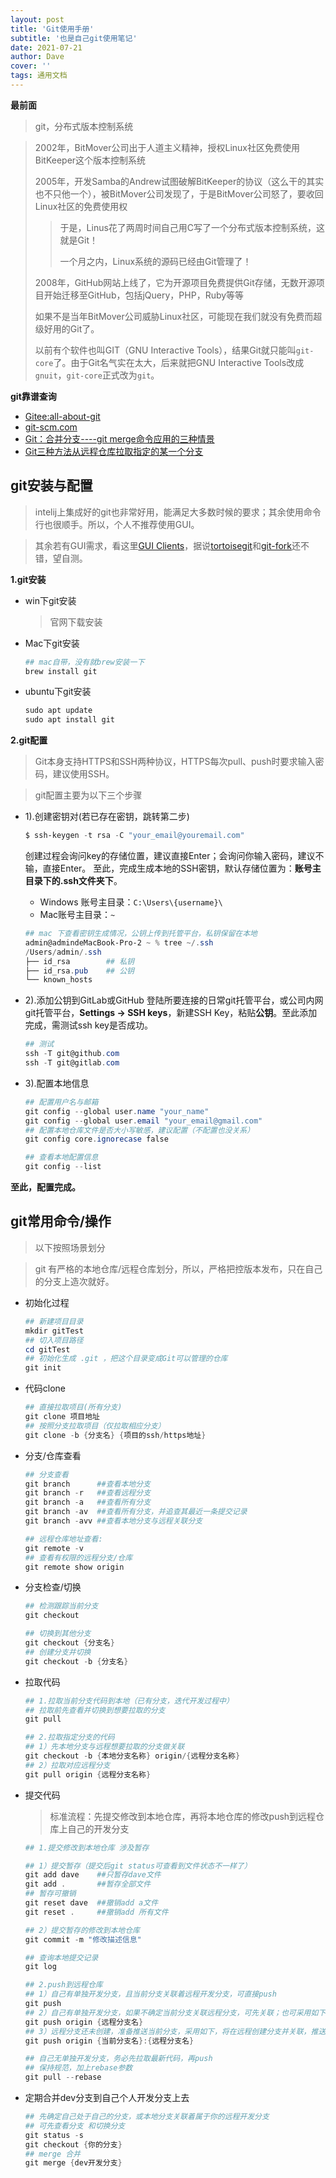 ```yaml
---
layout: post
title: 'Git使用手册'
subtitle: '也是自己git使用笔记'
date: 2021-07-21
author: Dave
cover: ''
tags: 通用文档
---
```




**最前面**

>git，分布式版本控制系统

>
> 2002年，BitMover公司出于人道主义精神，授权Linux社区免费使用BitKeeper这个版本控制系统
>
> 2005年，开发Samba的Andrew试图破解BitKeeper的协议（这么干的其实也不只他一个），被BitMover公司发现了，于是BitMover公司怒了，要收回Linux社区的免费使用权
>
> > 于是，Linus花了两周时间自己用C写了一个分布式版本控制系统，这就是Git！
> >
> > 一个月之内，Linux系统的源码已经由Git管理了！
>
> 2008年，GitHub网站上线了，它为开源项目免费提供Git存储，无数开源项目开始迁移至GitHub，包括jQuery，PHP，Ruby等等
>
> 如果不是当年BitMover公司威胁Linux社区，可能现在我们就没有免费而超级好用的Git了。
>
> 以前有个软件也叫GIT（GNU Interactive Tools），结果Git就只能叫`git-core`了。由于Git名气实在太大，后来就把GNU Interactive Tools改成`gnuit`，`git-core`正式改为`git`。

**git靠谱查询**

- [Gitee:all-about-git](https://gitee.com/all-about-git)
- [git-scm.com](https://git-scm.com/book/zh/v2)
- [Git：合并分支----git merge命令应用的三种情景](https://blog.csdn.net/qq_42780289/article/details/97945300)
- [Git三种方法从远程仓库拉取指定的某一个分支](https://blog.csdn.net/you18131371836/article/details/110404967)

## git安装与配置

>intelij上集成好的git也非常好用，能满足大多数时候的要求；其余使用命令行也很顺手。所以，个人不推荐使用GUI。

>其余若有GUI需求，看这里[GUI Clients](https://git-scm.com/download/gui/mac)，据说[tortoisegit](https://tortoisegit.org/)和[git-fork](https://git-fork.com/)还不错，望自测。

**1.git安装**

- win下git安装
  >官网下载安装
- Mac下git安装

  ```powershell
  ## mac自带，没有就brew安装一下
  brew install git
  ```

- ubuntu下git安装
  
  ```powershell
  sudo apt update
  sudo apt install git
  ```

**2.git配置**

>Git本身支持HTTPS和SSH两种协议，HTTPS每次pull、push时要求输入密码，建议使用SSH。

>git配置主要为以下三个步骤

- 1).创建密钥对(若已存在密钥，跳转第二步)
  
  ```powershell
  $ ssh-keygen -t rsa -C "your_email@youremail.com"
  ```
  创建过程会询问key的存储位置，建议直接Enter；会询问你输入密码，建议不输，直接Enter。
  至此，完成生成本地的SSH密钥，默认存储位置为：**账号主目录下的.ssh文件夹下**。
  - Windows 账号主目录：`C:\Users\{username}\`
  - Mac账号主目录：`~`

  ```powershell
  ## mac 下查看密钥生成情况，公钥上传到托管平台，私钥保留在本地
  admin@admindeMacBook-Pro-2 ~ % tree ~/.ssh
  /Users/admin/.ssh
  ├── id_rsa        ## 私钥
  ├── id_rsa.pub    ## 公钥
  └── known_hosts
  ```

- 2).添加公钥到GitLab或GitHub
  登陆所要连接的日常git托管平台，或公司内网git托管平台，**Settings -> SSH keys**，新建SSH Key，粘贴**公钥**。至此添加完成，需测试ssh key是否成功。

  ```powershell
  ## 测试
  ssh -T git@github.com
  ssh -T git@gitlab.com
  ```

- 3).配置本地信息

  ```powershell
  ## 配置用户名与邮箱
  git config --global user.name "your_name"  
  git config --global user.email "your_email@gmail.com"
  ## 配置本地仓库文件是否大小写敏感，建议配置（不配置也没关系）
  git config core.ignorecase false 

  ## 查看本地配置信息
  git config --list
  ```

**至此，配置完成。**

## git常用命令/操作

>以下按照场景划分

>git 有严格的本地仓库/远程仓库划分，所以，严格把控版本发布，只在自己的分支上造次就好。

- 初始化过程
  
  ```powershell
  ## 新建项目目录
  mkdir gitTest
  ## 切入项目路径
  cd gitTest
  ## 初始化生成 .git ，把这个目录变成Git可以管理的仓库
  git init
  ```

- 代码clone
  
  ```powershell
  ## 直接拉取项目(所有分支)
  git clone 项目地址
  ## 按照分支拉取项目（仅拉取相应分支）
  git clone -b {分支名} {项目的ssh/https地址}
  ```

- 分支/仓库查看
  
  ```powershell
  ## 分支查看
  git branch      ##查看本地分支
  git branch -r   ##查看远程分支
  git branch -a   ##查看所有分支
  git branch -av  ##查看所有分支，并追查其最近一条提交记录
  git branch -avv ##查看本地分支与远程关联分支

  ## 远程仓库地址查看:
  git remote -v
  ## 查看有权限的远程分支/仓库
  git remote show origin
  ```

- 分支检查/切换
  
  ```powershell
  ## 检测跟踪当前分支
  git checkout

  ## 切换到其他分支
  git checkout {分支名}
  ## 创建分支并切换
  git checkout -b {分支名}
  ```

- 拉取代码
  
  ```powershell
  ## 1.拉取当前分支代码到本地（已有分支，迭代开发过程中）
  ## 拉取前先查看并切换到想要拉取的分支
  git pull

  ## 2.拉取指定分支的代码
  ## 1）先本地分支与远程想要拉取的分支做关联
  git checkout -b {本地分支名称} origin/{远程分支名称}
  ## 2）拉取对应远程分支
  git pull origin {远程分支名称}
  ```
- 提交代码
  
  >标准流程：先提交修改到本地仓库，再将本地仓库的修改push到远程仓库上自己的开发分支

  ```powershell
  ## 1.提交修改到本地仓库 涉及暂存

  ## 1）提交暂存（提交后git status可查看到文件状态不一样了）
  git add dave    ##只暂存dave文件
  git add .       ##暂存全部文件
  ## 暂存可撤销
  git reset dave  ##撤销add a文件
  git reset .     ##撤销add 所有文件

  ## 2）提交暂存的修改到本地仓库
  git commit -m "修改描述信息"

  ## 查询本地提交记录
  git log

  ## 2.push到远程仓库
  ## 1）自己有单独开发分支，且当前分支关联着远程开发分支，可直接push
  git push
  ## 2）自己有单独开发分支，如果不确定当前分支关联远程分支，可先关联；也可采用如下push
  git push origin {远程分支名}
  ## 3）远程分支还未创建，准备推送当前分支，采用如下，将在远程创建分支并关联，推送
  git push origin {当前分支名}:{远程分支名}

  ## 自己无单独开发分支，务必先拉取最新代码，再push
  ## 保持规范，加上rebase参数
  git pull --rebase
  ```

- 定期合并dev分支到自己个人开发分支上去

  ```powershell
  ## 先确定自己处于自己的分支，或本地分支关联着属于你的远程开发分支
  ## 可先查看分支 和切换分支
  git status -s
  git checkout {你的分支}
  ## merge 合并
  git merge {dev开发分支}
  ```


